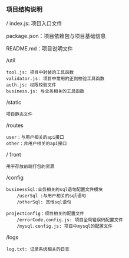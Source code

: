 ### 项目结构说明
/
index.js: 项目入口文件

package.json：项目依赖包与项目基础信息

README.md：项目说明文件

/util

    tool.js: 项目中封装的工具函数
    validator.js: 项目中常用的正则校验工具函数
    auth.js: 权限校验文件
    business.js: 与业务相关的工具函数

/static

    项目静态文件

/routes

    user：与用户相关的api接口
    other：非用户相关的api接口

/ front

    用于存放前端打包的资源

/config

    businessSql:业务相关的sql语句配置文件模块
        /userSql :与用户相关的sql语句
        /otherSql: 其他sql语句
        
    projectConfig：项目相关的配置文件
        /errorCode.config.js: 项目全局错误码配置文件
        /mysql.config.js: 项目中mysql的配置文件

/logs

    log.txt: 记录系统相关的日志
    